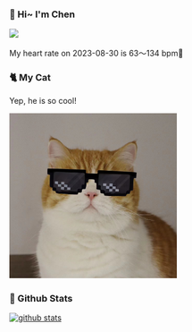 ### 👋 Hi~ I'm Chen 

![](https://komarev.com/ghpvc/?username=z1cheng&style=flat)

My heart rate on 2023-08-30 is 63～134 bpm💖

### 🐈 My Cat
Yep, he is so cool!

<img src="/images/mycat.jpg" width="300px" />

### 🧐 Github Stats
[![github stats](https://github-readme-stats.vercel.app/api?username=z1cheng&show_icons=true&theme=default)](https://github.com/anuraghazra/github-readme-stats)

